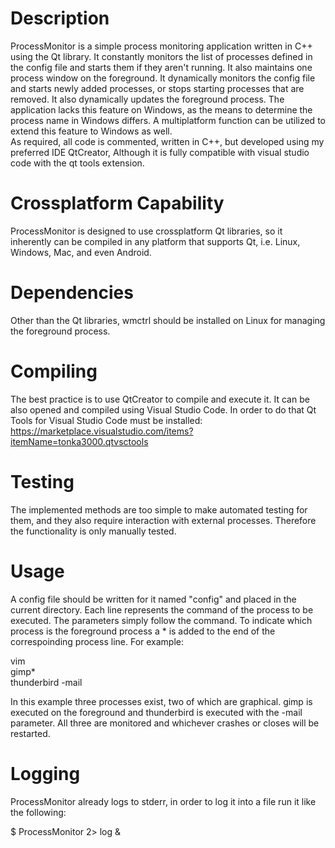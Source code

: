 Description
==========
ProcessMonitor is a simple process monitoring application written in C++ using the Qt library.
It constantly monitors the list of processes defined in the config file and starts them if
they aren't running. It also maintains one process window on the foreground. It dynamically monitors
the config file and starts newly added processes, or stops starting processes that are removed.
It also dynamically updates the foreground process. The application lacks this feature on Windows,
as the means to determine the process name in Windows differs. A multiplatform function can be
utilized to extend this feature to Windows as well.<br>
As required, all code is commented, written in C++, but developed using my preferred IDE QtCreator,
Although it is fully compatible with visual studio code with the qt tools extension. 

Crossplatform Capability
=======================
ProcessMonitor is designed to use crossplatform Qt libraries, so it inherently can be compiled in
any platform that supports Qt, i.e. Linux, Windows, Mac, and even Android.

Dependencies
============
Other than the Qt libraries, wmctrl should be installed on Linux for managing the foreground process.

Compiling
=========
The best practice is to use QtCreator to compile and execute it. It can be also opened and compiled using Visual Studio Code. In order to do that Qt Tools for
Visual Studio Code must be installed: https://marketplace.visualstudio.com/items?itemName=tonka3000.qtvsctools

Testing
=======
The implemented methods are too simple to make automated testing for them, and they also require interaction
with external processes. Therefore the functionality is only manually tested.

Usage
=====
A config file should be written for it named "config" and placed in the current directory. Each line represents
the command of the process to be executed. The parameters simply follow the command. To indicate which process
is the foreground process a * is added to the end of the correspoinding process line.
For example:

vim<br>
gimp*<br>
thunderbird -mail<br>

In this example three processes exist, two of which are graphical. gimp is executed on the foreground and
thunderbird is executed with the -mail parameter. All three are monitored and whichever crashes or closes
will be restarted.

Logging
=======
ProcessMonitor already logs to stderr, in order to log it into a file run it like the following:

$ ProcessMonitor 2> log &
